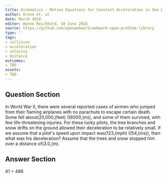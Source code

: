 ```yaml
---
title: Kinematics - Motion Equations for Constant Acceleration in One Dimension
author: Urone et. al
date: March 2018
editor: Wynne Reichheld, 18 June 2018
source: https://github.com/openwebwork/webwork-open-problem-library
type: ''
tags:
- collision
- acceleration
- velocity
- distance
outcomes:
- TBD
assets:
- TBD
---
```


## Question Section 

In World War II, there were several reported cases of airmen who jumped from their flaming airplanes with no parachute to escape certain death. Some fell about(20,000,(feet) ((6000,(m)), and some of them survived, with few life-threatening injuries. For these lucky pilots, the tree branches and snow drifts on the ground allowed their deceleration to be relatively small. If we assume that a pilot's speed upon impact was(123,(mph) ((54,(ms)), then what was his deceleration? Assume that the trees and snow stopped him over a distance of(3.0,(m).

## Answer Section

A1 = 486